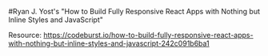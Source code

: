 #Ryan J. Yost's "How to Build Fully Responsive React Apps with Nothing but Inline Styles and JavaScript"

Resource: 
https://codeburst.io/how-to-build-fully-responsive-react-apps-with-nothing-but-inline-styles-and-javascript-242c091b6ba1
